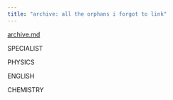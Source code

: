 ```yaml
---
title: "archive: all the orphans i forgot to link"
---
```


[archive.md](notes/archive/AEold/subsections/archive.md)

SPECIALIST


PHYSICS

ENGLISH


CHEMISTRY
